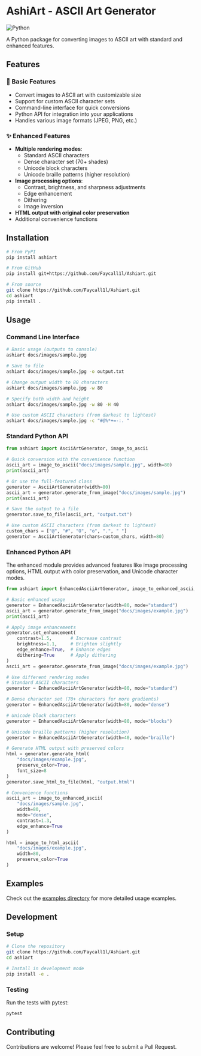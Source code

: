# AshiArt - ASCII Art Generator

![Python](https://img.shields.io/badge/python-3.6%2B-blue)

A Python package for converting images to ASCII art with standard and enhanced features.

## Features

### 🎨 Basic Features
- Convert images to ASCII art with customizable size
- Support for custom ASCII character sets
- Command-line interface for quick conversions
- Python API for integration into your applications
- Handles various image formats (JPEG, PNG, etc.)

### ✨ Enhanced Features
- **Multiple rendering modes**:
  - Standard ASCII characters
  - Dense character set (70+ shades)
  - Unicode block characters
  - Unicode braille patterns (higher resolution)
- **Image processing options**:
  - Contrast, brightness, and sharpness adjustments
  - Edge enhancement
  - Dithering
  - Image inversion
- **HTML output with original color preservation**
- Additional convenience functions

## Installation

```bash
# From PyPI
pip install ashiart

# From GitHub
pip install git+https://github.com/Faycall1l/Ashiart.git

# From source
git clone https://github.com/Faycall1l/Ashiart.git
cd ashiart
pip install .
```

## Usage

### Command Line Interface

```bash
# Basic usage (outputs to console)
ashiart docs/images/sample.jpg

# Save to file
ashiart docs/images/sample.jpg -o output.txt

# Change output width to 80 characters
ashiart docs/images/sample.jpg -w 80

# Specify both width and height
ashiart docs/images/sample.jpg -w 80 -H 40

# Use custom ASCII characters (from darkest to lightest)
ashiart docs/images/sample.jpg -c "#@%*+=-:. "
```

### Standard Python API

```python
from ashiart import AsciiArtGenerator, image_to_ascii

# Quick conversion with the convenience function
ascii_art = image_to_ascii("docs/images/sample.jpg", width=80)
print(ascii_art)

# Or use the full-featured class
generator = AsciiArtGenerator(width=80)
ascii_art = generator.generate_from_image("docs/images/sample.jpg")
print(ascii_art)

# Save the output to a file
generator.save_to_file(ascii_art, "output.txt")

# Use custom ASCII characters (from darkest to lightest)
custom_chars = ["@", "#", "O", "o", ".", " "]
generator = AsciiArtGenerator(chars=custom_chars, width=80)
```

### Enhanced Python API

The enhanced module provides advanced features like image processing options, HTML output with color preservation, and Unicode character modes.

```python
from ashiart import EnhancedAsciiArtGenerator, image_to_enhanced_ascii, image_to_html_ascii

# Basic enhanced usage
generator = EnhancedAsciiArtGenerator(width=80, mode="standard")
ascii_art = generator.generate_from_image("docs/images/example.jpg")
print(ascii_art)

# Apply image enhancements
generator.set_enhancement(
    contrast=1.5,       # Increase contrast
    brightness=1.1,     # Brighten slightly
    edge_enhance=True,  # Enhance edges
    dithering=True      # Apply dithering
)
ascii_art = generator.generate_from_image("docs/images/example.jpg")

# Use different rendering modes
# Standard ASCII characters
generator = EnhancedAsciiArtGenerator(width=80, mode="standard")

# Dense character set (70+ characters for more gradients)
generator = EnhancedAsciiArtGenerator(width=80, mode="dense")

# Unicode block characters
generator = EnhancedAsciiArtGenerator(width=80, mode="blocks")

# Unicode braille patterns (higher resolution)
generator = EnhancedAsciiArtGenerator(width=40, mode="braille")

# Generate HTML output with preserved colors
html = generator.generate_html(
    "docs/images/example.jpg",
    preserve_color=True,
    font_size=8
)
generator.save_html_to_file(html, "output.html")

# Convenience functions
ascii_art = image_to_enhanced_ascii(
    "docs/images/sample.jpg",
    width=80,
    mode="dense",
    contrast=1.3,
    edge_enhance=True
)

html = image_to_html_ascii(
    "docs/images/example.jpg",
    width=80,
    preserve_color=True
)
```

## Examples

Check out the [examples directory](examples/) for more detailed usage examples.

## Development

### Setup

```bash
# Clone the repository
git clone https://github.com/Faycall1l/Ashiart.git
cd ashiart

# Install in development mode
pip install -e .
```

### Testing

Run the tests with pytest:

```bash
pytest
```

## Contributing

Contributions are welcome! Please feel free to submit a Pull Request. 